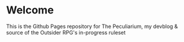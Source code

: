 # Welcome

This is the Github Pages repository for The Peculiarium, my devblog & source of the Outsider RPG's in-progress ruleset
